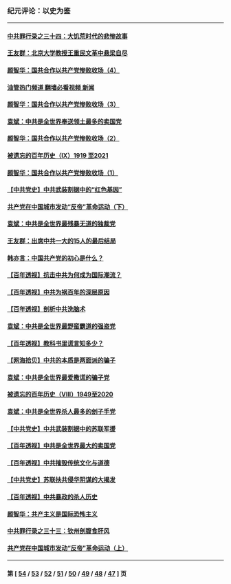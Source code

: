 ### 纪元评论：以史为鉴
---
#### [中共罪行录之三十四：大饥荒时代的悲惨故事](../../pages/nsc1028/n13087993.md?07150330) 
#### [王友群：北京大学教授王重民文革中悬梁自尽](../../pages/nsc1028/n13084645.md?07150330) 
#### [颜智华：国共合作以共产党惨败收场（4）](../../pages/nsc1028/n13082967.md?07150330) 
#### [油管热门频道 翻墙必看视频 新闻](ok?07150330)
#### [颜智华：国共合作以共产党惨败收场（3）](../../pages/nsc1028/n13081595.md?07150330) 
#### [袁斌：中共是全世界奉送领土最多的卖国党](../../pages/nsc1028/n13080359.md?07150330) 
#### [颜智华：国共合作以共产党惨败收场（2）](../../pages/nsc1028/n13079964.md?07150330) 
#### [被遗忘的百年历史（Ⅸ）1919 至2021](../../pages/nsc1028/n13048246.md?07150330) 
#### [颜智华：国共合作以共产党惨败收场（1）](../../pages/nsc1028/n13078336.md?07150330) 
#### [【中共党史】中共武装割据中的“红色基因”](../../pages/nsc1028/n13074576.md?07150330) 
#### [共产党在中国城市发动“反帝”革命运动（下）](../../pages/nsc1028/n13076119.md?07150330) 
#### [袁斌：中共是全世界最残暴无道的独裁党](../../pages/nsc1028/n13068366.md?07150330) 
#### [王友群：出席中共一大的15人的最后结局](../../pages/nsc1028/n13067282.md?07150330) 
#### [韩亦言：中国共产党的初心是什么？](../../pages/nsc1028/n13065420.md?07150330) 
#### [【百年透视】抗击中共为何成为国际潮流？](../../pages/nsc1028/n13065845.md?07150330) 
#### [【百年透视】中共为祸百年的深层原因](../../pages/nsc1028/n13065827.md?07150330) 
#### [【百年透视】剖析中共洗脑术](../../pages/nsc1028/n13064830.md?07150330) 
#### [袁斌：中共是全世界最野蛮霸道的强盗党](../../pages/nsc1028/n13064758.md?07150330) 
#### [【百年透视】教科书里谎言知多少？](../../pages/nsc1028/n13064563.md?07150330) 
#### [【网海拾贝】中共的本质是两面派的骗子](../../pages/nsc1028/n13062711.md?07150330) 
#### [袁斌：中共是全世界最爱撒谎的骗子党](../../pages/nsc1028/n13062650.md?07150330) 
#### [被遗忘的百年历史（VIII）1949至2020](../../pages/nsc1028/n13048188.md?07150330) 
#### [袁斌：中共是全世界杀人最多的刽子手党](../../pages/nsc1028/n13059947.md?07150330) 
#### [【中共党史】中共武装割据中的苏联军援](../../pages/nsc1028/n13058998.md?07150330) 
#### [【百年透视】中共是全世界最大的卖国党](../../pages/nsc1028/n13014567.md?07150330) 
#### [【百年透视】中共摧毁传统文化与道德](../../pages/nsc1028/n13057253.md?07150330) 
#### [【中共党史】苏联扶共侵华阴谋的大揭发](../../pages/nsc1028/n13056050.md?07150330) 
#### [【百年透视】中共暴政的杀人历史](../../pages/nsc1028/n13051791.md?07150330) 
#### [颜智华：共产主义是国际恐怖主义](../../pages/nsc1028/n13052583.md?07150330) 
#### [中共罪行录之三十三：钦州剖腹食肝风](../../pages/nsc1028/n13050342.md?07150330) 
#### [共产党在中国城市发动“反帝”革命运动（上）](../../pages/nsc1028/n13050025.md?07150330) 

---
#### 第 [ [54](./54.md?07150330) / [53](./53.md?07150330) / [52](./52.md?07150330) / [51](./51.md?07150330) / [50](./50.md?07150330) / [49](./49.md?07150330) / [48](./48.md?07150330) / [47](./47.md?07150330) ] 页
